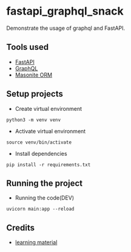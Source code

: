 # fastapi_graphql_snack
Demonstrate the usage of graphql and FastAPI.

## Tools used
* [FastAPI](https://fastapi.tiangolo.com/)
* [GraphQL]()
* [Masonite ORM](https://orm.masoniteproject.com/)

## Setup projects
* Create virtual environment
```
python3 -m venv venv
```

* Activate virtual environment
```
source venv/bin/activate
```

* Install dependencies
```
pip install -r requirements.txt
```

## Running the project
* Running the code(DEV)
```
uvicorn main:app --reload
```

## Credits
* [learning material](https://testdriven.io/blog/fastapi-graphql/)

